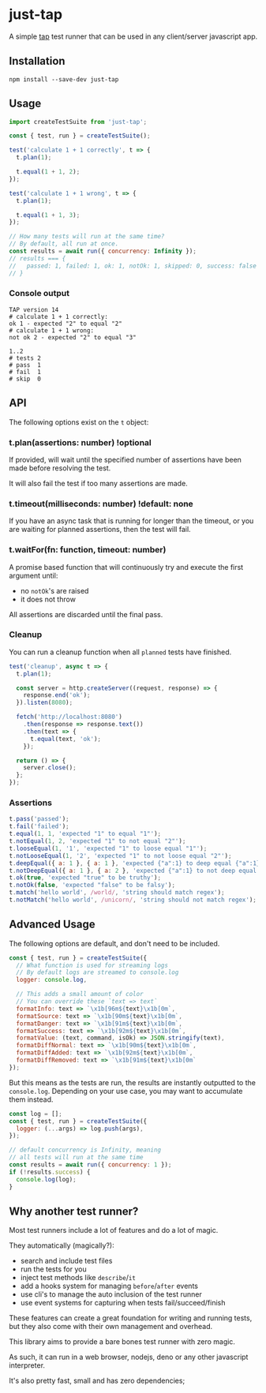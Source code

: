 # just-tap
A simple [tap](https://testanything.org) test runner that can be used in any client/server javascript app.

## Installation
```
npm install --save-dev just-tap
```

## Usage
```javascript
import createTestSuite from 'just-tap';

const { test, run } = createTestSuite();

test('calculate 1 + 1 correctly', t => {
  t.plan(1);

  t.equal(1 + 1, 2);
});

test('calculate 1 + 1 wrong', t => {
  t.plan(1);

  t.equal(1 + 1, 3);
});

// How many tests will run at the same time?
// By default, all run at once.
const results = await run({ concurrency: Infinity });
// results === {
//   passed: 1, failed: 1, ok: 1, notOk: 1, skipped: 0, success: false
// }
```

### Console output
```
TAP version 14
# calculate 1 + 1 correctly:
ok 1 - expected "2" to equal "2"
# calculate 1 + 1 wrong:
not ok 2 - expected "2" to equal "3"

1..2
# tests 2
# pass  1
# fail  1
# skip  0
```

## API
The following options exist on the `t` object:

### t.plan(assertions: number) !optional
If provided, will wait until the specified number of assertions have been made before resolving the test.

It will also fail the test if too many assertions are made.

### t.timeout(milliseconds: number) !default: none
If you have an async task that is running for longer than the timeout, or you are waiting for planned assertions, then the test will fail.

### t.waitFor(fn: function, timeout: number)
A promise based function that will continuously try and execute the first argument until:
- no `notOk`'s are raised
- it does not throw

All assertions are discarded until the final pass.

### Cleanup
You can run a cleanup function when all `planned` tests have finished.

```javascript
test('cleanup', async t => {
  t.plan(1);

  const server = http.createServer((request, response) => {
    response.end('ok');
  }).listen(8080);

  fetch('http://localhost:8080')
    .then(response => response.text())
    .then(text => {
      t.equal(text, 'ok');
    });

  return () => {
    server.close();
  };
});
```

### Assertions
```javascript
t.pass('passed');
t.fail('failed');
t.equal(1, 1, 'expected "1" to equal "1"');
t.notEqual(1, 2, 'expected "1" to not equal "2"');
t.looseEqual(1, '1', 'expected "1" to loose equal "1"');
t.notLooseEqual(1, '2', 'expected "1" to not loose equal "2"');
t.deepEqual({ a: 1 }, { a: 1 }, 'expected {"a":1} to deep equal {"a":1}');
t.notDeepEqual({ a: 1 }, { a: 2 }, 'expected {"a":1} to not deep equal {"a":2}');
t.ok(true, 'expected "true" to be truthy');
t.notOk(false, 'expected "false" to be falsy');
t.match('hello world', /world/, 'string should match regex');
t.notMatch('hello world', /unicorn/, 'string should not match regex');
```

## Advanced Usage
The following options are default, and don't need to be included.

```javascript
const { test, run } = createTestSuite({
  // What function is used for streaming logs
  // By default logs are streamed to console.log
  logger: console.log,

  // This adds a small amount of color
  // You can override these `text => text`
  formatInfo: text => `\x1b[96m${text}\x1b[0m`,
  formatSource: text => `\x1b[90m${text}\x1b[0m`,
  formatDanger: text => `\x1b[91m${text}\x1b[0m`,
  formatSuccess: text => `\x1b[92m${text}\x1b[0m`,
  formatValue: (text, command, isOk) => JSON.stringify(text),
  formatDiffNormal: text => `\x1b[90m${text}\x1b[0m`,
  formatDiffAdded: text => `\x1b[92m${text}\x1b[0m`,
  formatDiffRemoved: text => `\x1b[91m${text}\x1b[0m`
});
```

But this means as the tests are run, the results are instantly outputted to the `console.log`. Depending on your use case, you may want to accumulate them instead.

```javascript
const log = [];
const { test, run } = createTestSuite({
  logger: (...args) => log.push(args),
});

// default concurrency is Infinity, meaning
// all tests will run at the same time
const results = await run({ concurrency: 1 });
if (!results.success) {
  console.log(log);
}
```

## Why another test runner?
Most test runners include a lot of features and do a lot of magic.

They automatically (magically?):
- search and include test files
- run the tests for you
- inject test methods like `describe`/`it`
- add a hooks system for managing `before`/`after` events
- use cli's to manage the auto inclusion of the test runner
- use event systems for capturing when tests fail/succeed/finish

These features can create a great foundation for writing and running tests, but they also come with their own management and overhead.

This library aims to provide a bare bones test runner with zero magic.

As such, it can run in a web browser, nodejs, deno or any other javascript interpreter.

It's also pretty fast, small and has zero dependencies;

